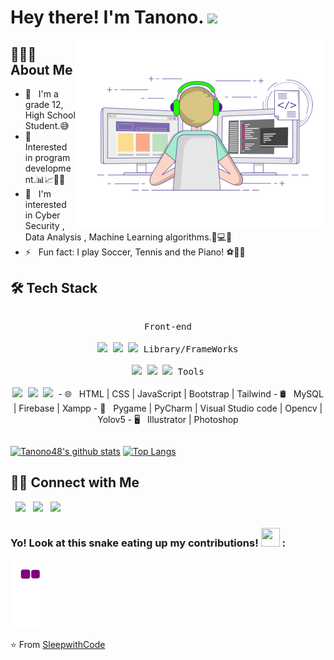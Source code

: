 <h1> Hey there! I'm Tanono. <img src="https://github.com/souvikguria98/souvikguria98/blob/master/Hi.gif" width="25"></h1>
<img align="right" alt="GIF" src="https://raw.githubusercontent.com/devSouvik/devSouvik/master/gif3.gif" width="400"/>

<h2> 👨🏻‍💻 About Me </h2>

- 🏫 &nbsp; I'm a grade 12, High School Student.😅
- 🤔 &nbsp; Interested in program development.📊📈🤖🧠
- 🔭 &nbsp; I'm interested in Cyber Security , Data Analysis , Machine Learning algorithms.🧠💻🤖
- ⚡ &nbsp; Fun fact: I play Soccer, Tennis and the Piano! ⚽🎾🎹

<h2>🛠 Tech Stack</h2>

<p style="display: inline-block;" align="center">
  <kbd>
    <kbd>Front-end</kbd>
    <br>
    <br>
    <img width="30px" src="https://cdn.jsdelivr.net/gh/devicons/devicon/icons/html5/html5-original.svg" /> 
    <img width="30px" src="https://cdn.jsdelivr.net/gh/devicons/devicon/icons/css3/css3-plain.svg" /> 
    <img width="30px" src="https://cdn.jsdelivr.net/gh/devicons/devicon/icons/javascript/javascript-original.svg" />
  </kbd>
  <kbd>
    <kbd>Library/FrameWorks</kbd>
    <br>
    <br>
    <img width="30px" src="https://cdn.jsdelivr.net/gh/devicons/devicon/icons/tailwindcss/tailwindcss-plain.svg" />
    <img width="30px" src="https://cdn.jsdelivr.net/gh/devicons/devicon/icons/bootstrap/bootstrap-original.svg" />
    <img width="30px" src="https://cdn.jsdelivr.net/gh/devicons/devicon/icons/react/react-original.svg" />
  </kbd>
  <kbd>
    <kbd>Tools</kbd>
    <br>
    <br>
    <img width="30px" src="https://cdn.jsdelivr.net/gh/devicons/devicon/icons/vscode/vscode-original.svg" />
    <img width="30px" src="https://github.com/termux/termux-app/raw/master/app/src/main/res/mipmap-xxxhdpi/ic_launcher.png" />
    <img width="30px" src="https://upload.wikimedia.org/wikipedia/commons/thumb/b/b2/Repl.it_logo.svg/512px-Repl.it_logo.svg.png">
  </kbd>
- 🌐 &nbsp; HTML | CSS | JavaScript | Bootstrap | Tailwind
- 🛢 &nbsp; MySQL | Firebase | Xampp
- 🔧 &nbsp; Pygame | PyCharm | Visual Studio code | Opencv | Yolov5
- 🖥 &nbsp; Illustrator | Photoshop 

[![Tanono48's github stats](https://github-readme-stats.vercel.app/api?username=Tanono48&show_icons=true&theme=merko)](https://github.com/Tanono48/github-readme-stats)
[![Top Langs](https://github-readme-stats.vercel.app/api/top-langs/?username=Tanono48&layout=compact&theme=merko)](https://github.com/Tanono48/github-readme-stats)

<h2> 🤝🏻 Connect with Me </h2>

<p align="left">
&nbsp; <a href="https://www.instagram.com/mr.oomn/" target="_blank" rel="noopener noreferrer"><img src="https://img.icons8.com/plasticine/100/null/instagram-new--v2.png" width="50" /></a>  
&nbsp; <a href="https://open.spotify.com/user/31dwa26ogq35dkj4dx35dvahhhwe?si=9b829a0fef724a9f" target="_blank" rel="noopener noreferrer"><img src="https://img.icons8.com/fluency/48/null/spotify.png" width="50" /></a>
&nbsp; <a href="tanonmarvel@gmail.com" target="_blank" rel="noopener noreferrer"><img src="https://img.icons8.com/fluency/48/null/gmail.png"  width="50" /></a>
</p>

### Yo! Look at this snake eating up my contributions! <img src= "https://c.tenor.com/BczFoyx41WoAAAAj/swallowed-the-mighty-ones.gif" width= "30" height= "30">  :

![snake gif](https://github.com/AvidCoder101/AvidCoder101/blob/output/github-contribution-grid-snake.gif)

⭐️ From [SleepwithCode](https://github.com/Tanono48)
